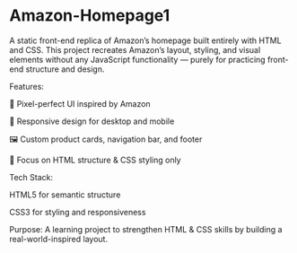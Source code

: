 # Amazon-Homepage1

A static front-end replica of Amazon’s homepage built entirely with HTML and CSS.
This project recreates Amazon’s layout, styling, and visual elements without any JavaScript functionality — purely for practicing front-end structure and design.

Features:

🎨 Pixel-perfect UI inspired by Amazon

📱 Responsive design for desktop and mobile

🖼️ Custom product cards, navigation bar, and footer

🎯 Focus on HTML structure & CSS styling only

Tech Stack:

HTML5 for semantic structure

CSS3 for styling and responsiveness

Purpose:
A learning project to strengthen HTML & CSS skills by building a real-world-inspired layout.
